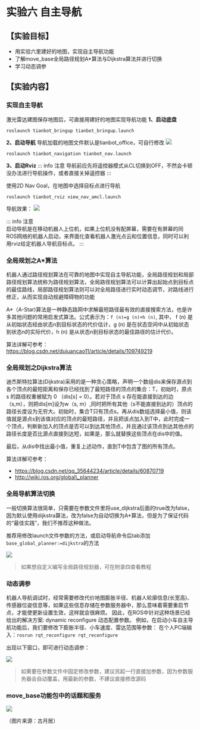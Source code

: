 # 实验六 自主导航

## **【实验目标】**
* 用实验六里建好的地图，实现自主导航功能
* 了解move_base全局路径规划A*算法与Dijkstra算法并进行切换
* 学习动态调参

## **【实验内容】**
### **实现自主导航**
激光雷达建图保存地图后，可直接用建好的地图实现导航功能
**1、启动底盘**
```
roslaunch tianbot_bringup tianbot_bringup.launch
```
**2、启动导航**
导航加载的地图文件默认是tianbot_office，可自行修改
![](https://tianbot-pic.oss-cn-beijing.aliyuncs.com/tianbot/202110202151583.png)

```
roslaunch tianbot_navigation tianbot_nav.launch
```
**3、启动Rviz**
::: info  注意
导航前应先将遥控器模式从CL切换到OFF，不然会卡顿没办法进行导航操作，或者直接关掉遥控器
:::

使用2D Nav Goal，在地图中选择目标点进行导航
```
roslaunch tianbot_rviz view_nav_amcl.launch
```
导航效果：
![](https://tianbot-pic.oss-cn-beijing.aliyuncs.com/tianbot/202110202151818.png)

::: info 注意  
启动导航是在移动机器人上位机，如果上位机没有配屏幕，需要在有屏幕的同ROS网络的机器人启动，来界面化查看机器人激光点云和位置信息，同时可以利用rviz给定机器人导航目标点。
:::

### **全局规划之A*算法**

机器人通过路径规划算法在可靠的地图中实现自主导航功能，全局路径规划和局部路径规划算法统称为路径规划算法，全局路径规划算法可以计算出起始点到目标点的最佳路线，局部路径规划算法则可以对全局路径进行实时动态调节，对路线进行修正，从而实现自动规避障碍物的功能

A*（A-Star)算法是一种静态路网中求解最短路径最有效的直接搜索方法，也是许多其他问题的常用启发式算法。公式表示为：`f (n)=g (n)+h (n)`, 其中， f (n) 是从初始状态经由状态n到目标状态的代价估计，g (n) 是在状态空间中从初始状态到状态n的实际代价，h (n) 是从状态n到目标状态的最佳路径的估计代价。

算法详解可参考：https://blog.csdn.net/dujuancao11/article/details/109749219

### **全局规划之Dijkstra算法**
迪杰斯特拉算法(Dijkstra)采用的是一种贪心策略，声明一个数组dis来保存源点到各个顶点的最短距离和保存已经找到了最短路径的顶点的集合：T，初始时，原点 s 的路径权重被赋为 0 （dis[s] = 0）。若对于顶点 s 存在能直接到达的边（s,m），则把dis[m]设为w（s, m）,同时把所有其他（s不能直接到达的）顶点的路径长度设为无穷大。初始时，集合T只有顶点s。再从dis数组选择最小值，则该值就是源点s到该值对应的顶点的最短路径，并且把该点加入到T中，此时完成一个顶点，判断新加入的顶点是否可以到达其他顶点，并且通过该顶点到达其他点的路径长度是否比源点直接到达短，如果是，那么就替换这些顶点在dis中的值。

最后，从dis中找出最小值，重复上述动作，直到T中包含了图的所有顶点。

算法详解可参考：
- https://blog.csdn.net/qq_35644234/article/details/60870719
- http://wiki.ros.org/global\_planner

### **全局导航算法切换**  
一般切换算法很简单，只需要在参数文件里将use_dijkstra后面的true改为false，因为默认使用dijkstra算法，改为false为自动切换为A*算法，但是为了保证代码的“最佳实践”，我们不推荐这种做法。

推荐用修改launch文件参数的方法，或启动导航命令后tab添加`base_global_planner:=dijkstra`的方法

![](https://tianbot-pic.oss-cn-beijing.aliyuncs.com/tianbot/202110202247871.png)
>如果想自定义编写全局路径规划器，可在附录四查看教程


### **动态调参**
机器人导航调试时，经常需要修改代价地图膨胀半径、机器人轮廓信息(长宽高)、传感器位姿信息等，如果这些信息存储在参数服务器中，那么意味着需要重启节点，才能使更新设置生效，这样就会很麻烦。
因此，在ROS中针对这种场景已经给出的解决方案: dynamic reconfigure 动态配置参数。
例如，在启动小车自主导航功能后，我们要修改下膨胀半径、小车速度、雷达范围等参数：
在个人PC端输入：``rosrun rqt_reconfigure rqt_reconfigure``

出现以下窗口，即可进行动态调参：

![](https://tianbot-pic.oss-cn-beijing.aliyuncs.com/tianbot/202110202247143.png)

>如果要在参数文件中固定修改参数，建议另起一行直接加参数，因为参数服务器会自动覆盖，用最新的参数，不建议直接修改源码

### **move_base功能包中的话题和服务**

![](https://tianbot-pic.oss-cn-beijing.aliyuncs.com/tianbot/202110202248034.png)

（图片来源：古月居）
